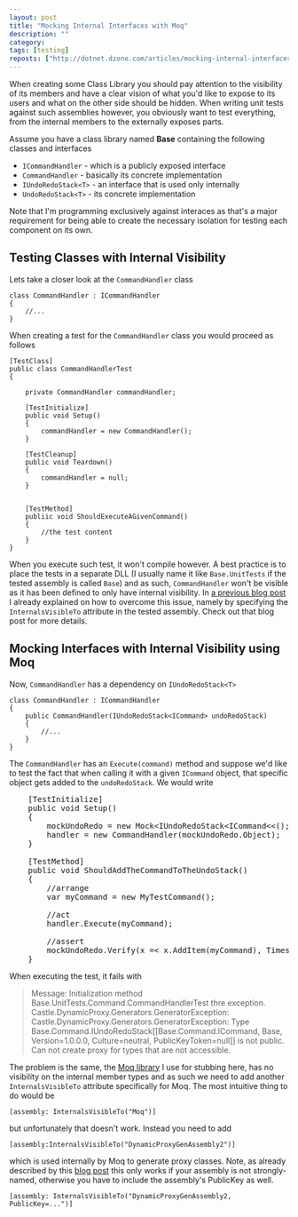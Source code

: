 ```yaml
---
layout: post
title: "Mocking Internal Interfaces with Moq"
description: ""
category:
tags: [testing]
reposts: ["http://dotnet.dzone.com/articles/mocking-internal-interfaces"]
---
```


When creating some Class Library you should pay attention to the visibility of its members and have a clear vision of what you'd like to expose to its users and what on the other side should be hidden. When writing unit tests against such assemblies however, you obviously want to test everything, from the internal members to the externally exposes parts.

Assume you have a class library named **Base** containing the following classes and interfaces

- `ICommandHandler` - which is a publicly exposed interface
- `CommandHandler` - basically its concrete implementation
- `IUndoRedoStack<T>` - an interface that is used only internally
- `UndoRedoStack<T>` - its concrete implementation

Note that I'm programming exclusively against interaces as that's a major requirement for being able to create the necessary isolation for testing each component on its own.

## Testing Classes with Internal Visibility

Lets take a closer look at the `CommandHandler` class

    class CommandHandler : ICommandHandler
    {
        //...
    }

When creating a test for the `CommandHandler` class you would proceed as follows

    [TestClass]
    public class CommandHandlerTest
    {
        
        private CommandHandler commandHandler;

        [TestInitialize]
        public void Setup()
        {
            commandHandler = new CommandHandler();
        }

        [TestCleanup]
        public void Teardown()
        {
            commandHandler = null;
        }


        [TestMethod]
        publiic void ShouldExecuteAGivenCommand()
        {
            //the test content
        }
    }

When you execute such test, it won't compile however. A best practice is to place the tests in a separate DLL (I usually name it like `Base.UnitTests` if the tested assembly is called `Base`) and as such, `CommandHandler` won't be visible as it has been defined to only have internal visibility. In [a previous blog post](http://juristr.com/blog/2013/01/aspnet-mvc-action-methods-testing-against-anonymous-return-types/) I already explained on how to overcome this issue, namely by specifying the `InternalsVisibleTo` attribute in the tested assembly. Check out that blog post for more details.

## Mocking Interfaces with Internal Visibility using Moq

Now, `CommandHandler` has a dependency on `IUndoRedoStack<T>`

    class CommandHandler : ICommandHandler
    {
        public CommandHandler(IUndoRedoStack<ICommand> undoRedoStack) 
        {
            //...
        }
    }

The `CommandHandler` has an `Execute(command)` method and suppose we'd like to test the fact that when calling it with a given `ICommand` object, that specific object gets added to the `undoRedoStack`. We would write

<pre class="linenums">
    [TestInitialize]
    public void Setup()
    {
        mockUndoRedo = new Mock&lt;IUndoRedoStack&lt;ICommand&lt;&lt;();
        handler = new CommandHandler(mockUndoRedo.Object);
    }

    [TestMethod]
    public void ShouldAddTheCommandToTheUndoStack()
    {
        //arrange
        var myCommand = new MyTestCommand();

        //act
        handler.Execute(myCommand);

        //assert
        mockUndoRedo.Verify(x =&lt; x.AddItem(myCommand), Times.Once(), "The command should have been added to the undo stack");
    }
</pre>

When executing the test, it fails with

> Message: Initialization method Base.UnitTests.Command.CommandHandlerTest thre exception.  
> Castle.DynamicProxy.Generators.GeneratorException:  
> Castle.DynamicProxy.Generators.GeneratorException: Type Base.Command.IUndoRedoStack[[Base.Command.ICommand, Base, Version=1.0.0.0, Culture=neutral, PublicKeyToken=null]] is not public. Can not create proxy for types that are not accessible.

The problem is the same, the [Moq library](https://www.nuget.org/packages/Moq) I use for stubbing here, has no visibility on the internal member types and as such we need to add another `InternalsVisibleTo` attribute specifically for Moq. The most intuitive thing to do would be

    [assembly: InternalsVisibleTo("Moq")]

but unfortunately that doesn't work. Instead you need to add

    [assembly:InternalsVisibleTo("DynamicProxyGenAssembly2")]

which is used internally by Moq to generate proxy classes. Note, as already described by this <a href="http://sonofpirate.blogspot.it/2009/09/my-first-foray-into-unit-testing-with.html" rel="nofollow">blog post</a> this only works if your assembly is not strongly-named, otherwise you have to include the assembly's PublicKey as well.

    [assembly: InternalsVisibleTo("DynamicProxyGenAssembly2, PublicKey=...")]